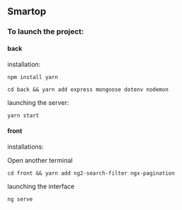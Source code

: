 ## Smartop

### To launch the project:

#### **back**
installation:

```
npm install yarn
``` 
```
cd back && yarn add express mongoose dotenv nodemon
```

launching the server:

```
yarn start
```

#### front
installations:

Open another terminal

```
cd front && yarn add ng2-search-filter ngx-pagination
```

launching the interface

```
ng serve
```
